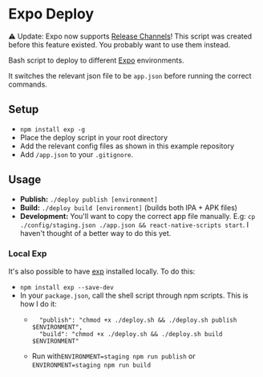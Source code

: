# Expo Deploy

⚠️ Update: Expo now supports [Release Channels](https://docs.expo.io/versions/latest/guides/release-channels.html)! This script was created before this feature existed. You probably want to use them instead.

Bash script to deploy to different [Expo](https://expo.io) environments.

It switches the relevant json file to be `app.json` before running the correct commands.

## Setup

  - `npm install exp -g`
  - Place the deploy script in your root directory
  - Add the relevant config files as shown in this example repository
  - Add `/app.json` to your `.gitignore`.

## Usage

  - **Publish:** `./deploy publish [environment]`
  - **Build:** `./deploy build [environment]` (builds both IPA + APK files)
  - **Development:** You'll want to copy the correct app file manually. E.g: `cp ./config/staging.json ./app.json && react-native-scripts start`. I haven't thought of a better way to do this yet.

### Local Exp

It's also possible to have [exp](https://github.com/expo/exp) installed locally. To do this:

  - `npm install exp --save-dev`
  - In your `package.json`, call the shell script through npm scripts. This is how I do it:
    - ```
        "publish": "chmod +x ./deploy.sh && ./deploy.sh publish $ENVIRONMENT",
        "build": "chmod +x ./deploy.sh && ./deploy.sh build $ENVIRONMENT"
      ```
    - Run with`ENVIRONMENT=staging npm run publish` or `ENVIRONMENT=staging npm run build`
